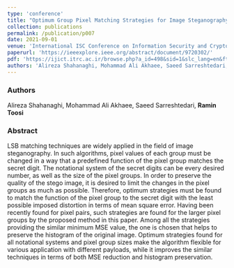 ```yaml
---
type: 'conference'
title: "Optimum Group Pixel Matching Strategies for Image Steganography"
collection: publications
permalink: /publication/p007
date: 2021-09-01
venue: 'International ISC Conference on Information Security and Cryptology (ISCISC)'
paperurl: 'https://ieeexplore.ieee.org/abstract/document/9720302/'
pdf: 'https://ijict.itrc.ac.ir/browse.php?a_id=498&sid=1&slc_lang=en&ftxt=1'
authors: 'Alireza Shahanaghi, Mohammad Ali Akhaee, Saeed Sarreshtedari, <b>Ramin Toosi</b>'
---
```


<h3> Authors </h3>
Alireza Shahanaghi, Mohammad Ali Akhaee, Saeed Sarreshtedari, <b>Ramin Toosi</b>

<h3> Abstract </h3>
LSB matching techniques are widely applied in the field of image steganography. In such algorithms, pixel values of each group must be changed in a way that a predefined function of the pixel group matches the secret digit. The notational system of the secret digits can be every desired number, as well as the size of the pixel groups. In order to preserve the quality of the stego image, it is desired to limit the changes in the pixel groups as much as possible. Therefore, optimum strategies must be found to match the function of the pixel group to the secret digit with the least possible imposed distortion in terms of mean square error. Having been recently found for pixel pairs, such strategies are found for the larger pixel groups by the proposed method in this paper. Among all the strategies providing the similar minimum MSE value, the one is chosen that helps to preserve the histogram of the original image. Optimum strategies found for all notational systems and pixel group sizes make the algorithm flexible for various application with different payloads, while it improves the similar techniques in terms of both MSE reduction and histogram preservation.